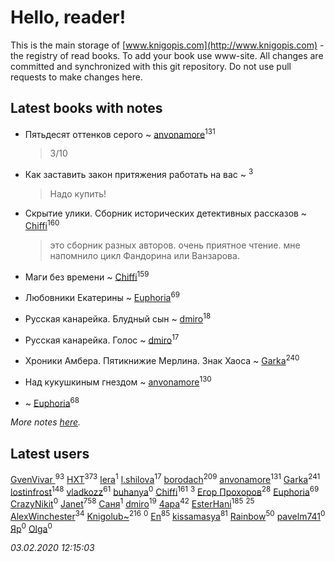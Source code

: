# Hello, reader!
This is the main storage of [www.knigopis.com](http://www.knigopis.com) - the registry of read books.
To add your book use www-site. All changes are committed and synchronized with this git repository.
Do not use pull requests to make changes here.


## Latest books with notes
* Пятьдесят оттенков серого ~ [anvonamore](users/595/5957175-vkontakte)<sup>131</sup>
    > 3/10

* Как заставить закон притяжения работать на вас ~ [](users/153/1537586159620888-facebook)<sup>3</sup>
    > Надо купить!

* Скрытие улики. Сборник исторических детективных рассказов ~ [Chiffi](users/105/105831994080785626680-google)<sup>160</sup>
    > это сборник разных авторов. очень приятное чтение. мне напомнило цикл Фандорина или Ванзарова.

* Маги без времени ~ [Chiffi](users/105/105831994080785626680-google)<sup>159</sup>

* Любовники Екатерины ~ [Euphoria](users/106/106304994652616315178-google)<sup>69</sup>

* Русская канарейка. Блудный сын ~ [dmiro](users/571/5714115-vkontakte)<sup>18</sup>

* Русская канарейка. Голос ~ [dmiro](users/571/5714115-vkontakte)<sup>17</sup>

* Хроники Амбера. Пятикнижие Мерлина. Знак Хаоса ~ [Garka](users/115/115753719718250012620-google)<sup>240</sup>

* Над кукушкиным гнездом ~ [anvonamore](users/595/5957175-vkontakte)<sup>130</sup>

*  ~ [Euphoria](users/106/106304994652616315178-google)<sup>68</sup>


_More notes [here](latest_books_with_notes.md)._


## Latest users
[GvenVivar ](users/158/158266434925901-facebook)<sup>93</sup> 
[HXT](users/100/100002563462782-facebook)<sup>373</sup> 
[lera](users/del/delta174mix-lastfm)<sup>1</sup> 
[l.shilova](users/101/10123344-vkontakte)<sup>17</sup> 
[borodach](users/157/15706320-vkontakte)<sup>209</sup> 
[anvonamore](users/595/5957175-vkontakte)<sup>131</sup> 
[Garka](users/115/115753719718250012620-google)<sup>241</sup> 
[lostinfrost](users/217/217891524-vkontakte)<sup>148</sup> 
[vladkozz](users/572/57239276-vkontakte)<sup>61</sup> 
[buhanya](users/100/100003407402533-facebook)<sup>0</sup> 
[Chiffi](users/105/105831994080785626680-google)<sup>161</sup> 
[](users/153/1537586159620888-facebook)<sup>3</sup> 
[Егор Прохоров](users/481/481937529-vkontakte)<sup>28</sup> 
[Euphoria](users/106/106304994652616315178-google)<sup>69</sup> 
[CrazyNikit](users/113/113640574971285781663-google)<sup>0</sup> 
[Janet](users/108/108113656204404967440-google)<sup>758</sup> 
[Саня](users/111/111645577348014069912-google)<sup>1</sup> 
[dmiro](users/571/5714115-vkontakte)<sup>19</sup> 
[4apa](users/117/117392596378069249667-google)<sup>42</sup> 
[EsterHani](users/305/30558181-vkontakte)<sup>185</sup> 
[](users/270/270444099499-odnoklassniki)<sup>25</sup> 
[AlexWinchester](users/268/2680385415370992-facebook)<sup>34</sup> 
[Knigolub~](users/111/111878597279669641685-google)<sup>216</sup> 
[](users/509/509679913-vkontakte)<sup>0</sup> 
[En](users/333/333646551-vkontakte)<sup>85</sup> 
[kissamasya](users/684/68439978-vkontakte)<sup>81</sup> 
[Rainbow](users/109/109787328219839805802-google)<sup>50</sup> 
[pavelm741](users/468/468820957-vkontakte)<sup>0</sup> 
[Яр](users/105/105454927277334527943-google)<sup>0</sup> 
[Olga](users/436/436975952-vkontakte)<sup>0</sup> 


_03.02.2020 12:15:03_
